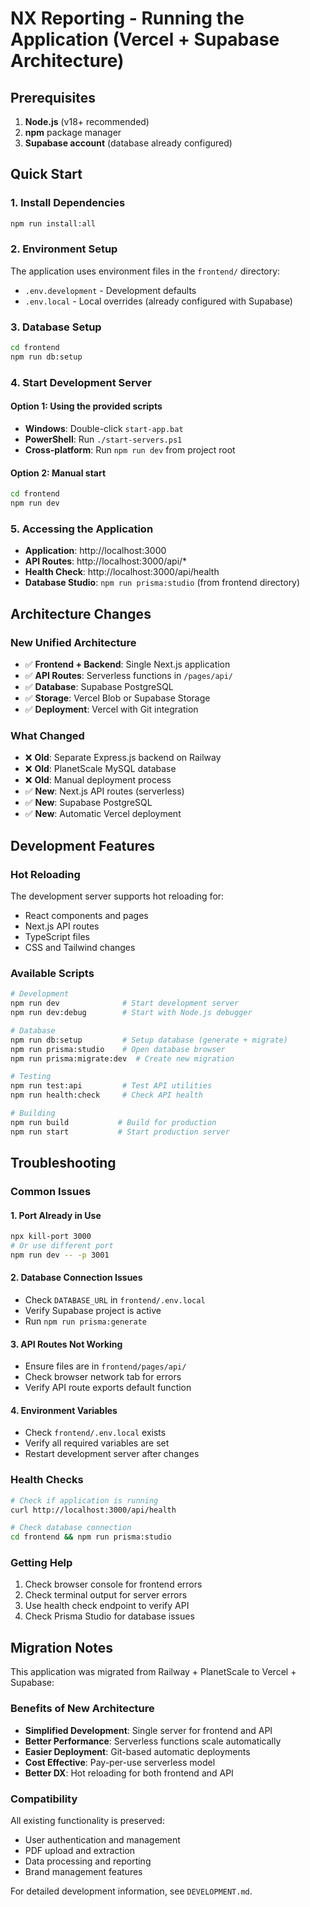 # NX Reporting - Running the Application (Vercel + Supabase Architecture)

## Prerequisites
1. **Node.js** (v18+ recommended)
2. **npm** package manager
3. **Supabase account** (database already configured)

## Quick Start

### 1. Install Dependencies
```bash
npm run install:all
```

### 2. Environment Setup
The application uses environment files in the `frontend/` directory:
- `.env.development` - Development defaults
- `.env.local` - Local overrides (already configured with Supabase)

### 3. Database Setup
```bash
cd frontend
npm run db:setup
```

### 4. Start Development Server

#### Option 1: Using the provided scripts
- **Windows**: Double-click `start-app.bat`
- **PowerShell**: Run `./start-servers.ps1`
- **Cross-platform**: Run `npm run dev` from project root

#### Option 2: Manual start
```bash
cd frontend
npm run dev
```

### 5. Accessing the Application
- **Application**: http://localhost:3000
- **API Routes**: http://localhost:3000/api/*
- **Health Check**: http://localhost:3000/api/health
- **Database Studio**: `npm run prisma:studio` (from frontend directory)

## Architecture Changes

### New Unified Architecture
- ✅ **Frontend + Backend**: Single Next.js application
- ✅ **API Routes**: Serverless functions in `/pages/api/`
- ✅ **Database**: Supabase PostgreSQL
- ✅ **Storage**: Vercel Blob or Supabase Storage
- ✅ **Deployment**: Vercel with Git integration

### What Changed
- ❌ **Old**: Separate Express.js backend on Railway
- ❌ **Old**: PlanetScale MySQL database
- ❌ **Old**: Manual deployment process
- ✅ **New**: Next.js API routes (serverless)
- ✅ **New**: Supabase PostgreSQL
- ✅ **New**: Automatic Vercel deployment

## Development Features

### Hot Reloading
The development server supports hot reloading for:
- React components and pages
- Next.js API routes
- TypeScript files
- CSS and Tailwind changes

### Available Scripts
```bash
# Development
npm run dev              # Start development server
npm run dev:debug        # Start with Node.js debugger

# Database
npm run db:setup         # Setup database (generate + migrate)
npm run prisma:studio    # Open database browser
npm run prisma:migrate:dev  # Create new migration

# Testing
npm run test:api         # Test API utilities
npm run health:check     # Check API health

# Building
npm run build           # Build for production
npm run start           # Start production server
```

## Troubleshooting

### Common Issues

#### 1. Port Already in Use
```bash
npx kill-port 3000
# Or use different port
npm run dev -- -p 3001
```

#### 2. Database Connection Issues
- Check `DATABASE_URL` in `frontend/.env.local`
- Verify Supabase project is active
- Run `npm run prisma:generate`

#### 3. API Routes Not Working
- Ensure files are in `frontend/pages/api/`
- Check browser network tab for errors
- Verify API route exports default function

#### 4. Environment Variables
- Check `frontend/.env.local` exists
- Verify all required variables are set
- Restart development server after changes

### Health Checks
```bash
# Check if application is running
curl http://localhost:3000/api/health

# Check database connection
cd frontend && npm run prisma:studio
```

### Getting Help
1. Check browser console for frontend errors
2. Check terminal output for server errors
3. Use health check endpoint to verify API
4. Check Prisma Studio for database issues

## Migration Notes

This application was migrated from Railway + PlanetScale to Vercel + Supabase:

### Benefits of New Architecture
- **Simplified Development**: Single server for frontend and API
- **Better Performance**: Serverless functions scale automatically
- **Easier Deployment**: Git-based automatic deployments
- **Cost Effective**: Pay-per-use serverless model
- **Better DX**: Hot reloading for both frontend and API

### Compatibility
All existing functionality is preserved:
- User authentication and management
- PDF upload and extraction
- Data processing and reporting
- Brand management features

For detailed development information, see `DEVELOPMENT.md`.